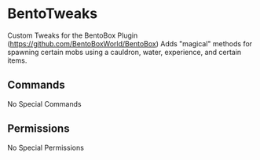# BentoTweaks

Custom Tweaks for the BentoBox Plugin (https://github.com/BentoBoxWorld/BentoBox)
Adds "magical" methods for spawning certain mobs using a cauldron, water, experience, and certain items.

## Commands
No Special Commands

## Permissions
No Special Permissions
